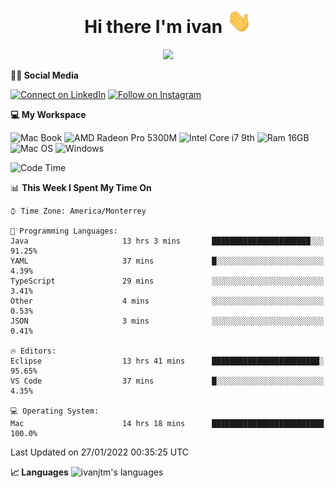 <h1 align="center">Hi there I'm ivan <img src="https://raw.githubusercontent.com/ABSphreak/ABSphreak/master/gifs/Hi.gif" width="40px" /></h1>
<div align="center">
<img src="http://github-readme-streak-stats.herokuapp.com?user=ivanjtm&hide_border=true&background=00000000&border=FFFFFF00&sideNums=A8A8A8&sideLabels=A8A8A8&currStreakNum=FFC93C&dates=A8A8A8)](https://git.io/streak-stats"/>
</div>

**👦🏻 Social Media**

[![Connect on LinkedIn](https://img.shields.io/badge/LinkedIn-%230077B5.svg?&style=flat-square&logo=linkedin&logoColor=white)](https://www.linkedin.com/in/ivanjtm)
[![Follow on Instagram](https://img.shields.io/badge/Instagram-E4405F?style=flat-square&logo=instagram&logoColor=white)](https://www.instagram.com/ivanjtm)

**💻 My Workspace**

![Mac Book](https://img.shields.io/badge/Apple-MacBook_Pro_2019-999999?style=flat-square&logo=apple&logoColor=white)
![AMD Radeon Pro 5300M](https://img.shields.io/badge/AMD-Radeon_Pro_5300M-ED1C24?style=flat-square&logo=amd&logoColor=white)
![Intel Core i7 9th](https://img.shields.io/badge/Intel-Core_i7_9th-0071C5?style=flat-square&logo=intel&logoColor=white)
![Ram 16GB](https://img.shields.io/badge/RAM-16GB-230071C5?style=flat-square&logoColor=white)
![Mac OS](https://img.shields.io/badge/Mac%20OS-000000?style=flat-square&logo=apple&logoColor=white)
![Windows](https://img.shields.io/badge/Windows-0078D6?style=flat-square&logo=windows&logoColor=white)


<!--START_SECTION:waka-->
![Code Time](http://img.shields.io/badge/Code%20Time-570%20hrs%2041%20mins-blue)

📊 **This Week I Spent My Time On** 

```text
⌚︎ Time Zone: America/Monterrey

💬 Programming Languages: 
Java                     13 hrs 3 mins       ██████████████████████░░░   91.25% 
YAML                     37 mins             █░░░░░░░░░░░░░░░░░░░░░░░░   4.39% 
TypeScript               29 mins             ░░░░░░░░░░░░░░░░░░░░░░░░░   3.41% 
Other                    4 mins              ░░░░░░░░░░░░░░░░░░░░░░░░░   0.53% 
JSON                     3 mins              ░░░░░░░░░░░░░░░░░░░░░░░░░   0.41%

🔥 Editors: 
Eclipse                  13 hrs 41 mins      ████████████████████████░   95.65% 
VS Code                  37 mins             █░░░░░░░░░░░░░░░░░░░░░░░░   4.35%

💻 Operating System: 
Mac                      14 hrs 18 mins      █████████████████████████   100.0%

```


 Last Updated on 27/01/2022 00:35:25 UTC
<!--END_SECTION:waka-->
**📈 Languages**
 ![ivanjtm's languages](https://wakatime.com/share/@ivanjtm/a32f83c6-d0c9-49a4-a5ae-d0440b950377.svg)
